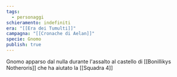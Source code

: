 ```yaml
---
tags:
  - personaggi
schieramento: indefiniti
era: "[[Era dei Tumulti]]"
campagna: "[[Cronache di Aelan]]"
specie: Gnomo
publish: true
---
```

Gnomo apparso dal nulla durante l'assalto al castello di [[Bonillikys Notheroris]] che ha aiutato la [[Squadra 4]]